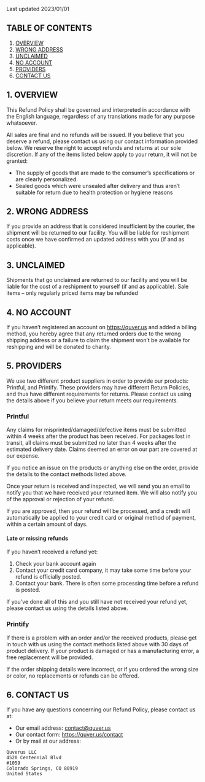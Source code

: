 Last updated 2023/01/01

## TABLE OF CONTENTS <span id="section-toc"></span>
 1. [OVERVIEW](#section-1)
 2. [WRONG ADDRESS](#section-2)
 3. [UNCLAIMED](#section-3)
 4. [NO ACCOUNT](#section-4)
 5. [PROVIDERS](#section-5)
 6. [CONTACT US](#section-6)

## 1. OVERVIEW <span id="section-1"></span>

This Refund Policy shall be governed and interpreted in accordance with the English language, regardless of any translations made for any purpose whatsoever.​

All sales are final and no refunds will be issued. If you believe that you deserve a refund, please contact us using our contact information provided below. We reserve the right to accept refunds and returns at our sole discretion. If any of the items listed below apply to your return, it will not be granted:
 - The supply of goods that are made to the consumer’s specifications or are clearly personalized.
 - Sealed goods which were unsealed after delivery and thus aren’t suitable for return due to health protection or hygiene reasons

## 2. WRONG ADDRESS <span id="section-2"></span>
If you provide an address that is considered insufficient by the courier, the shipment will be returned to our facility. You will be liable for reshipment costs once we have confirmed an updated address with you (if and as applicable).

## 3. UNCLAIMED <span id="section-3"></span>
Shipments that go unclaimed are returned to our facility and you will be liable for the cost of a reshipment to yourself (if and as applicable).​
Sale items – only regularly priced items may be refunded

## 4. NO ACCOUNT <span id="section-4"></span>
If you haven’t registered an account on https://quver.us and added a billing method, you hereby agree that any returned orders due to the wrong shipping address or a failure to claim the shipment won’t be available for reshipping and will be donated to charity.

## 5. PROVIDERS <span id="section-5"></span>
We use two different product suppliers in order to provide our products: Printful, and Printify. These providers may have different Return Policies, and thus have different requirements for returns. Please contact us using the details above if you believe your return meets our requirements.

### **Printful**
Any claims for misprinted/damaged/defective items must be submitted within 4 weeks after the product has been received. For packages lost in transit, all claims must be submitted no later than 4 weeks after the estimated delivery date. Claims deemed an error on our part are covered at our expense.

If you notice an issue on the products or anything else on the order, provide the details to the contact methods listed above.

Once your return is received and inspected, we will send you an email to notify you that we have received your returned item. We will also notify you of the approval or rejection of your refund.

If you are approved, then your refund will be processed, and a credit will automatically be applied to your credit card or original method of payment, within a certain amount of days.

#### **Late or missing refunds**

If you haven’t received a refund yet:
 1. Check your bank account again
 2. Contact your credit card company, it may take some time before your refund is officially posted.
 3. Contact your bank. There is often some processing time before a refund is posted.

If you’ve done all of this and you still have not received your refund yet, please contact us using the details listed above.

### **Printify**
If there is a problem with an order and/or the received products, please get in touch with us using the contact methods listed above with 30 days of product delivery. If your product is damaged or has a manufacturing error, a free replacement will be provided.

If the order shipping details were incorrect, or if you ordered the wrong size or color, no replacements or refunds can be offered.

## 6. CONTACT US <span id="section-6"></span>

If you have any questions concerning our Refund Policy, please contact us at:
 - Our email address: contact@quver.us
 - Our contact form: https://quver.us/contact
 - Or by mail at our address:
```
Quverus LLC
4520 Centennial Blvd
#1059
Colorado Springs, CO 80919
United States
```